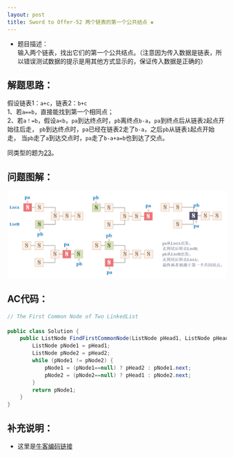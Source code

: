 ```yaml
---
layout: post
title: Sword to Offer-52 两个链表的第一个公共结点 ❀
---
```


* 题目描述：  
输入两个链表，找出它们的第一个公共结点。（注意因为传入数据是链表，所以错误测试数据的提示是用其他方式显示的，保证传入数据是正确的）  

## 解题思路：

假设链表1：`a+c`，链表2：`b+c`  
1、若`a==b`，直接能找到第一个相同点；  
2、若`a！=b`，假设`a<b`，`pa`到达终点时，`pb`离终点`b-a`，`pa`到终点后从链表`2`起点开始往后走，
`pb`到达终点时，`pa`已经在链表2走了`b-a`，之后`pb`从链表`1`起点开始走，
当`pb`走了`a`到达交点时，`pa`走了`b-a+a=b`也到达了交点。

同类型的题为[23](http://127.0.0.1:4000/algorithm/2020-04-10-Enterance-of-Circle-in-Linkedlist/)。


## 问题图解：

<center>
    <img src="/assets/img/blog/sword-offer-52.png">
</center>


## AC代码：

```java
// The First Common Node of Two LinkedList

public class Solution {
    public ListNode FindFirstCommonNode(ListNode pHead1, ListNode pHead2) {
        ListNode pNode1 = pHead1;
        ListNode pNode2 = pHead2;
        while (pNode1 != pNode2) {
            pNode1 = (pNode1==null) ? pHead2 : pNode1.next;
            pNode2 = (pNode2==null) ? pHead1 : pNode2.next;
        }
        return pNode1;
    }
}
```


## 补充说明： 

* 这里是[牛客编码链接](https://www.nowcoder.com/practice/6ab1d9a29e88450685099d45c9e31e46?tpId=13&&tqId=11189&rp=1&ru=/ta/coding-interviews&qru=/ta/coding-interviews/question-ranking)
